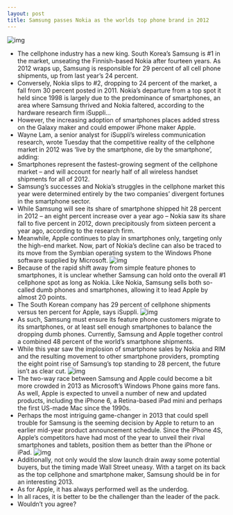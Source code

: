 ```yaml
---
layout: post
title: Samsung passes Nokia as the worlds top phone brand in 2012
---
```

![img](http://media.idownloadblog.com/wp-content/uploads/2012/09/Nokia-Lumia-920-image-001.jpg)
* The cellphone industry has a new king. South Korea’s Samsung is #1 in the market, unseating the Finnish-based Nokia after fourteen years. As 2012 wraps up, Samsung is responsible for 29 percent of all cell phone shipments, up from last year’s 24 percent.
* Conversely, Nokia slips to #2, dropping to 24 percent of the market, a fall from 30 percent posted in 2011. Nokia’s departure from a top spot it held since 1998 is largely due to the predominance of smartphones, an area where Samsung thrived and Nokia faltered, according to the hardware research firm iSuppli…
* However, the increasing adoption of smartphones places added stress on the Galaxy maker and could empower iPhone maker Apple.
* Wayne Lam, a senior analyst for iSuppli’s wireless communication research, wrote Tuesday that the competitive reality of the cellphone market in 2012 was ‘live by the smartphone, die by the smartphone’, adding:
* Smartphones represent the fastest-growing segment of the cellphone market – and will account for nearly half of all wireless handset shipments for all of 2012.
* Samsung’s successes and Nokia’s struggles in the cellphone market this year were determined entirely by the two companies’ divergent fortunes in the smartphone sector.
* While Samsung will see its share of smartphone shipped hit 28 percent in 2012 – an eight percent increase over a year ago – Nokia saw its share fall to five percent in 2012, down precipitously from sixteen percent a year ago, according to the research firm.
* Meanwhile, Apple continues to play in smartphones only, targeting only the high-end market. Now, part of Nokia’s decline can also be traced to its move from the Symbian operating system to the Windows Phone software supplied by Microsoft.
![img](http://media.idownloadblog.com/wp-content/uploads/2012/12/samsung_cellphones_chart1.png)
* Because of the rapid shift away from simple feature phones to smartphones, it is unclear whether Samsung can hold onto the overall #1 cellphone spot as long as Nokia. Like Nokia, Samsung sells both so-called dumb phones and smartphones, allowing it to lead Apple by almost 20 points.
* The South Korean company has 29 percent of cellphone shipments versus ten percent for Apple, says iSuppli.
![img](http://media.idownloadblog.com/wp-content/uploads/2012/12/samsung_smartphones_chart.png)
* As such, Samsung must ensure its feature phone customers migrate to its smartphones, or at least sell enough smartphones to balance the dropping dumb phones. Currently, Samsung and Apple together control a combined 48 percent of the world’s smartphone shipments.
* While this year saw the implosion of smartphone sales by Nokia and RIM and the resulting movement to other smartphone providers, prompting the eight point rise of Samsung’s top standing to 28 percent, the future isn’t as clear cut.
![img](http://media.idownloadblog.com/wp-content/uploads/2012/10/Galaxy-devices-in-wooden-hands.jpg)
* The two-way race between Samsung and Apple could become a bit more crowded in 2013 as Microsoft’s Windows Phone gains more fans. As well, Apple is expected to unveil a number of new and updated products, including the iPhone 6, a Retina-based iPad mini and perhaps the first US-made Mac since the 1990s.
* Perhaps the most intriguing game-changer in 2013 that could spell trouble for Samsung is the seeming decision by Apple to return to an earlier mid-year product announcement schedule. Since the iPhone 4S, Apple’s competitors have had most of the year to unveil their rival smartphones and tablets, position them as better than the iPhone or iPad.
![img](http://media.idownloadblog.com/wp-content/uploads/2012/09/iPhone-5-two-up-white-front-back-left-angled.jpg)
* Additionally, not only would the slow launch drain away some potential buyers, but the timing made Wall Street uneasy. With a target on its back as the top cellphone and smartphone maker, Samsung should be in for an interesting 2013.
* As for Apple, it has always performed well as the underdog.
* In all races, it is better to be the challenger than the leader of the pack.
* Wouldn’t you agree?

